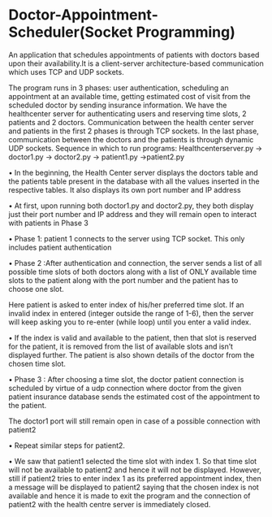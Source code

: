 # Doctor-Appointment-Scheduler(Socket Programming)
An application that schedules appointments of patients with doctors based upon their availability.It is a client-server architecture-based communication which uses TCP and UDP sockets.

The program runs in 3 phases: user authentication, scheduling an appointment at an available time, getting estimated cost of visit from the scheduled doctor by sending insurance information. We have the healthcenter server for authenticating users and reserving time slots, 2 patients and 2 doctors. Communication between the health center server and patients in the first 2 phases is through TCP sockets. In the last phase, communication between the doctors and the patients is through dynamic UDP sockets.
Sequence in which to run programs:
Healthcenterserver.py -> doctor1.py -> doctor2.py -> patient1.py ->patient2.py


•	In the beginning, the Health Center server displays the doctors table and the patients table present in the database with all the values inserted in the respective tables. It also displays its own port number and IP address
 

•	At first, upon running both doctor1.py and doctor2.py, they both display just their port number and IP address and they will remain open to interact with patients in Phase 3
 

 
•	Phase 1: patient 1 connects to the server using TCP socket.
This only includes patient authentication
 
•	Phase 2 :After authentication and connection, the server sends a list of all possible time slots of both doctors along with a list of ONLY available time slots to the patient along with the port number and the patient has to choose one slot.
 
Here patient is asked to enter index of his/her preferred time slot.
If an invalid index in entered (integer outside the range of 1-6), then the server will keep asking you to re-enter (while loop) until you enter a valid index.
 





•	If the index is valid and available to the patient, then that slot is reserved for the patient, it is removed from the list of available slots and isn’t displayed further. The patient is also shown details of the doctor from the chosen time slot.
 

•	Phase 3 : After choosing a time slot, the doctor patient connection is scheduled by virtue of a udp connection where doctor from the given patient insurance database sends the estimated cost of the appointment to the patient.
 

 
The doctor1 port will still remain open in case of a possible connection with patient2

•	Repeat similar steps for patient2.

•	We saw that patient1 selected the time slot with index 1. So that time slot will not be available to patient2 and hence it will not be displayed. However, still if patient2 tries to enter index 1 as its preferred appointment index, then a message will be displayed to patient2 saying that the chosen index is not available and hence it is made to exit the program and the connection of patient2 with the health centre server is immediately closed.




